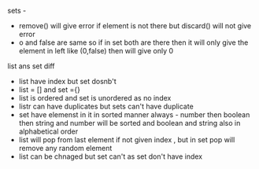
sets -
- remove() will give error if element is not there but discard() will not give error
- o and false are same so if in set both are there then it will only give the element in left like (0,false) then will give only 0

list ans set diff
- list have index but set dosnb't
- list = []  and set ={}
- list is ordered and set is unordered as no index
- listr can have duplicates but sets can't have duplicate
- set have elemenst in it in sorted manner always - number then boolean then string and number will be sorted and boolean and string also in alphabetical order
- list will pop from last element if not given index , but in set pop will remove any random element
- list can be chnaged but set can't as set don't have index

